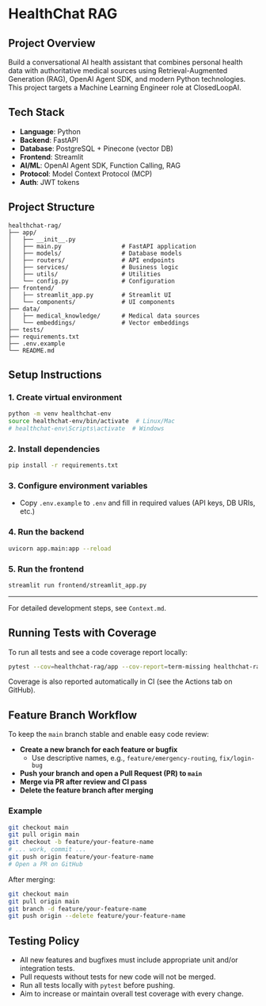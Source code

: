 # HealthChat RAG

## Project Overview
Build a conversational AI health assistant that combines personal health data with authoritative medical sources using Retrieval-Augmented Generation (RAG), OpenAI Agent SDK, and modern Python technologies. This project targets a Machine Learning Engineer role at ClosedLoopAI.

## Tech Stack
- **Language**: Python
- **Backend**: FastAPI
- **Database**: PostgreSQL + Pinecone (vector DB)
- **Frontend**: Streamlit
- **AI/ML**: OpenAI Agent SDK, Function Calling, RAG
- **Protocol**: Model Context Protocol (MCP)
- **Auth**: JWT tokens

## Project Structure
```
healthchat-rag/
├── app/
│   ├── __init__.py
│   ├── main.py                 # FastAPI application
│   ├── models/                 # Database models
│   ├── routers/                # API endpoints
│   ├── services/               # Business logic
│   ├── utils/                  # Utilities
│   └── config.py               # Configuration
├── frontend/
│   ├── streamlit_app.py        # Streamlit UI
│   └── components/             # UI components
├── data/
│   ├── medical_knowledge/      # Medical data sources
│   └── embeddings/             # Vector embeddings
├── tests/
├── requirements.txt
├── .env.example
└── README.md
```

## Setup Instructions

### 1. Create virtual environment
```bash
python -m venv healthchat-env
source healthchat-env/bin/activate  # Linux/Mac
# healthchat-env\Scripts\activate  # Windows
```

### 2. Install dependencies
```bash
pip install -r requirements.txt
```

### 3. Configure environment variables
- Copy `.env.example` to `.env` and fill in required values (API keys, DB URIs, etc.)

### 4. Run the backend
```bash
uvicorn app.main:app --reload
```

### 5. Run the frontend
```bash
streamlit run frontend/streamlit_app.py
```

---

For detailed development steps, see `Context.md`.

## Running Tests with Coverage

To run all tests and see a code coverage report locally:

```bash
pytest --cov=healthchat-rag/app --cov-report=term-missing healthchat-rag/tests/
```

Coverage is also reported automatically in CI (see the Actions tab on GitHub).

## Feature Branch Workflow

To keep the `main` branch stable and enable easy code review:

- **Create a new branch for each feature or bugfix**
  - Use descriptive names, e.g., `feature/emergency-routing`, `fix/login-bug`
- **Push your branch and open a Pull Request (PR) to `main`**
- **Merge via PR after review and CI pass**
- **Delete the feature branch after merging**

### Example
```bash
git checkout main
git pull origin main
git checkout -b feature/your-feature-name
# ... work, commit ...
git push origin feature/your-feature-name
# Open a PR on GitHub
```

After merging:
```bash
git checkout main
git pull origin main
git branch -d feature/your-feature-name
git push origin --delete feature/your-feature-name
```

## Testing Policy

- All new features and bugfixes must include appropriate unit and/or integration tests.
- Pull requests without tests for new code will not be merged.
- Run all tests locally with `pytest` before pushing.
- Aim to increase or maintain overall test coverage with every change.
